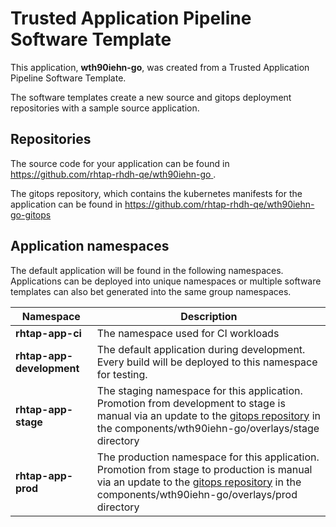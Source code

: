 # Trusted Application Pipeline Software Template

This application, **wth90iehn-go**, was created from a Trusted Application Pipeline Software Template.

The software templates create a new source and gitops deployment repositories with a sample source application. 

## Repositories

The source code for your application can be found in [https://github.com/rhtap-rhdh-qe/wth90iehn-go ](https://github.com/rhtap-rhdh-qe/wth90iehn-go ).
 
The gitops repository, which contains the kubernetes manifests for the application can be found in 
[https://github.com/rhtap-rhdh-qe/wth90iehn-go-gitops ](https://github.com/rhtap-rhdh-qe/wth90iehn-go-gitops ) 

## Application namespaces 

The default application will be found in the following namespaces. Applications can be deployed into unique namespaces or multiple software templates can also bet generated into the same group namespaces.  

|  Namespace   |  Description   |  
| -------- | -------- |
| **rhtap-app-ci** | The namespace used for CI workloads |
| **rhtap-app-development** | The default application during development. Every build will be deployed to this namespace for testing. |
| **rhtap-app-stage** | The staging namespace for this application. Promotion from development to stage is manual via an update to the [gitops repository](https://github.com/rhtap-rhdh-qe/wth90iehn-go-gitops ) in the components/wth90iehn-go/overlays/stage directory |
| **rhtap-app-prod** | The production namespace for this application. Promotion from stage to production is manual via an update to the [gitops repository](https://github.com/rhtap-rhdh-qe/wth90iehn-go-gitops ) in the components/wth90iehn-go/overlays/prod directory |